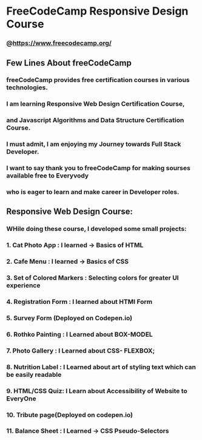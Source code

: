 # FreeCodeCamp Responsive Design Course
### @https://www.freecodecamp.org/


##  Few Lines About freeCodeCamp
### freeCodeCamp provides free certification courses in various technologies.
### I am learning Responsive Web Design Certification Course,
###	 and Javascript Algorithms and Data Structure Certification Course.
### I must admit, I am enjoying my Journey towards Full Stack Developer.
### I want to say thank you to freeCodeCamp for making sourses available free to Everyvody
### who is eager to learn and make career in Developer roles.  


## Responsive Web Design Course:


### WHile doing these course, I developed some small projects:
### 1.   Cat Photo App : I learned -> Basics of HTML 
### 2.   Cafe Menu :  I learned -> Basics of CSS
### 3.   Set of Colored Markers : Selecting colors for greater UI experience
### 4.   Registration Form : I learned about HTMl Form
### 5.   Survey Form (Deployed on Codepen.io)
### 6.   Rothko Painting : I Learned about BOX-MODEL
### 7.   Photo Gallery : I Learned about CSS- FLEXBOX;
### 8.   Nutrition Label : I Learned about art of styling text which can be easily readable
### 9.   HTML/CSS Quiz: I Learn about Accessibility of Website to EveryOne 
### 10.  Tribute page(Deployed on codepen.io)
### 11.  Balance Sheet : I Learned -> CSS Pseudo-Selectors


